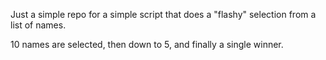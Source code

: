 Just a simple repo for a simple script that does a "flashy" selection from a list of names.

10 names are selected, then down to 5, and finally a single winner.
